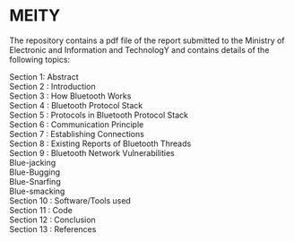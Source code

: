 # MEITY

The repository contains a pdf file of the report submitted to the Ministry of Electronic and Information and TechnologY and contains details of the following topics:

Section 1:  Abstract													
Section 2 : Introduction												
Section 3 : How Bluetooth Works										
Section 4 : Bluetooth Protocol Stack										
Section 5 : Protocols in Bluetooth Protocol Stack							
Section 6 : Communication Principle								      
Section 7 : Establishing Connections								      
Section 8 : Existing Reports of Bluetooth Threads						      
Section 9 : Bluetooth Network Vulnerabilities							      
Blue-jacking                                                                                           
Blue-Bugging                                                                                         
Blue-Snarfing                                                                                         
Blue-smacking                                                                                     
Section 10 : Software/Tools used								
Section 11 : Code													      
Section 12 : Conclusion											  
Section 13 : References										
